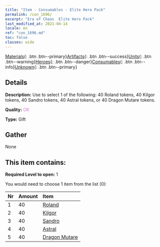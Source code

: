 ```yaml
---
title: "Item - Consumables - Elite Hero Pack"
permalink: /con_1696/
excerpt: "Era of Chaos  Elite Hero Pack"
last_modified_at: 2021-04-14
locale: en
ref: "con_1696.md"
toc: false
classes: wide
---
```

 [Materials](/Items/){: .btn .btn--primary}[Artifacts](/Items/Artifacts/){: .btn .btn--success}[Units](/Items/Units/){: .btn .btn--warning}[Heroes](/Items/Heroes/){: .btn .btn--danger}[Consumables](/Items/Consumables/){: .btn .btn--info}[Unknown](/Items/Unknown/){: .btn .btn--primary}

## Details
 **Description:** Use to select 1 of the following: 40 Roland tokens, 40 Kilgor tokens, 40 Sandro tokens, 40 Astral tokens, or 40 Dragon Mutare tokens.

 **Quality:** <span style="color: #DA70D6">OK</span>

 **Type:** Gift

## Gather

  None

## This item contains:

 **Required Level to open:** 1

 You would need to choose 1 item from the list (0):

  | Nr | Amount |     Item    |
  |:---|:-------|:------------|
  | 1 | 40 | [Roland](/Items/her_362/) | 
  | 2 | 40 | [Kilgor](/Items/her_374/) | 
  | 3 | 40 | [Sandro](/Items/her_371/) | 
  | 4 | 40 | [Astral](/Items/her_388/) | 
  | 5 | 40 | [Dragon Mutare](/Items/her_390/) | 
